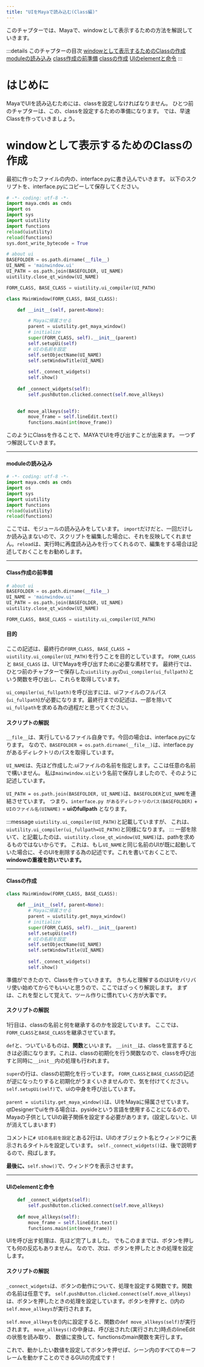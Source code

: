 ```yaml
---
title: "UIをMayaで読み込む(Class編)"
---
```


このチャプターでは、Mayaで、windowとして表示するための方法を解説していきます。

:::details このチャプターの目次
[windowとして表示するためのClassの作成](#windowとして表示するためのclassの作成)
[moduleの読み込み](#moduleの読み込み)
[class作成の前準備](#class作成の前準備)
[classの作成](#classの作成)
[UIのelementと命令](#uiのelementと命令)
:::

# はじめに
MayaでUIを読み込むためには、classを設定しなければなりません。
ひとつ前のチャプターは、この、classを設定するための準備になります。
では、早速Classを作っていきましょう。

# windowとして表示するためのClassの作成
最初に作ったファイルの内の、interface.pyに書き込んでいきます。
以下のスクリプトを、interface.pyにコピーして保存してください。

```py:interface.py
# -*- coding: utf-8 -*-
import maya.cmds as cmds
import os
import sys
import uiutility
import functions
reload(uiutility)
reload(functions)
sys.dont_write_bytecode = True

# about ui
BASEFOLDER = os.path.dirname(__file__)
UI_NAME = 'mainwindow.ui'
UI_PATH = os.path.join(BASEFOLDER, UI_NAME)
uiutility.close_qt_window(UI_NAME)

FORM_CLASS, BASE_CLASS = uiutility.ui_compiler(UI_PATH)

class MainWindow(FORM_CLASS, BASE_CLASS):

    def __init__(self, parent=None):

        # Mayaに帰属させる
        parent = uiutility.get_maya_window()
        # initialize
        super(FORM_CLASS, self).__init__(parent)
        self.setupUi(self)
        # UIの名前を設定
        self.setObjectName(UI_NAME)
        self.setWindowTitle(UI_NAME)
        
        self._connect_widgets()
        self.show()
    
    def _connect_widgets(self):
        self.pushButton.clicked.connect(self.move_allkeys)
    

    def move_allkeys(self):
        move_frame = self.lineEdit.text()
        functions.main(int(move_frame))
```

このようにClassを作ることで、MAYAでUIを呼び出すことが出来ます。
一つずつ解説していきます。

---
#### moduleの読み込み
```py
# -*- coding: utf-8 -*-
import maya.cmds as cmds
import os
import sys
import uiutility
import functions
reload(uiutility)
reload(functions)
```

ここでは、モジュールの読み込みをしています。
`import`だけだと、一回だけしか読み込まないので、スクリプトを編集した場合に、それを反映してくれません。`reload`は、実行時に再度読み込みを行ってくれるので、編集をする場合は記述しておくことをお勧めします。

---
#### Class作成の前準備
```py
# about ui
BASEFOLDER = os.path.dirname(__file__)
UI_NAME = 'mainwindow.ui'
UI_PATH = os.path.join(BASEFOLDER, UI_NAME)
uiutility.close_qt_window(UI_NAME)

FORM_CLASS, BASE_CLASS = uiutility.ui_compiler(UI_PATH)
```
#### 目的
ここの記述は、最終行の`FORM_CLASS, BASE_CLASS = uiutility.ui_compiler(UI_PATH)`を行うことを目的としています。
`FORM_CLASS` と `BASE_CLASS` は、UIでMayaを呼び出すために必要な素材です。
最終行では、ひとつ前のチャプターで保存した`uiutility.py`の`ui_compiler(ui_fullpath)`という関数を呼び出し、これらを取得しています。

`ui_compiler(ui_fullpath)`を呼び出すには、uiファイルのフルパス(`ui_fullpath`)が必要になります。最終行までの記述は、一部を除いて`ui_fullpath`を求める為の過程だと思ってください。

#### スクリプトの解説
`__file__`は、実行しているファイル自身です。今回の場合は、interface.pyになります。
なので、`BASEFOLDER = os.path.dirname(__file__)`は、interface.pyがあるディレクトリのパスを取得しています。

`UI_NAME`は、先ほど作成した.uiファイルの名前を指定します。ここは任意の名前で構いません。
私は`mainwindow.ui`という名前で保存しましたので、そのように記述しています。

`UI_PATH = os.path.join(BASEFOLDER, UI_NAME)`は、`BASEFOLDER`と`UI_NAME`を連結させています。
つまり、`interface.py があるディレクトリのパス(BASEFOLDER)` + `UIのファイル名(UINAME)` = **uiのfullpath** となります。

:::message
 `uiutility.ui_compiler(UI_PATH)`と記載していますが、
これは、`uiutility.ui_compiler(ui_fullpath=UI_PATH)`と同様になります。
:::
一部を除いて、と記載したのは、`uiutility.close_qt_window(UI_NAME)`は、pathを求めるものではないからです。
これは、もし`UI_NAME`と同じ名前のUIが既に起動していた場合に、そのUIを削除する為の記述です。これを書いておくことで、**windowの重複を防いでいます。**

---
#### Classの作成
```py
class MainWindow(FORM_CLASS, BASE_CLASS):

    def __init__(self, parent=None):
        # Mayaに帰属させる
        parent = uiutility.get_maya_window()
        # initialize
        super(FORM_CLASS, self).__init__(parent)
        self.setupUi(self)
        # UIの名前を設定
        self.setObjectName(UI_NAME)
        self.setWindowTitle(UI_NAME)
        
        self._connect_widgets()
        self.show()
```


準備ができたので、Classを作っていきます。
きちんと理解するのはUIをバリバリ使い始めてからでもいいと思うので、ここではざっくり解説します。
まずは、これを型として覚えて、ツール作りに慣れていく方が大事です。

#### スクリプトの解説
1行目は、classの名前と何を継承するのかを設定しています。
ここでは、`FORM_CLASS`と`BASE_CLASS`を継承させています。

`def`と、ついているものは、**関数**といいます。
`__init__`は、classを宣言するときは必須になります。これは、classの初期化を行う関数なので、classを呼び出すと同時に`__init__`内の処理も行われます。

`super`の行は、classの初期化を行っています。
`FORM_CLASS`と`BASE_CLASS`の記述が逆になったりすると初期化がうまくいきませんので、気を付けてください。
`self.setupUi(self)`で、uiの中身を呼び出しています。

`parent = uiutility.get_maya_window()`は、UIをMayaに帰属させています。
qtDesignerでuiを作る場合は、pysideという言語を使用することになるので、Mayaの子供としてUIの親子関係を設定する必要があります。(設定しないと、UIが消えてしまいます)

コメントに`# UIの名前を設定`とある2行は、UIのオブジェクト名とウィンドウに表示されるタイトルを設定しています。
`self._connect_widgets()`は、後で説明するので、飛ばします。

**最後に、**`self.show()`で、ウィンドウを表示させます。

---
#### UIのelementと命令
```py
    def _connect_widgets(self):
        self.pushButton.clicked.connect(self.move_allkeys)
    
    def move_allkeys(self):
        move_frame = self.lineEdit.text()
        functions.main(int(move_frame))
```

UIを呼び出す処理は、先ほど完了しました。
でもこのままでは、ボタンを押しても何の反応もありません。
なので、次は、ボタンを押したときの処理を設定します。

#### スクリプトの解説
`_connect_widgets`は、ボタンの動作について、処理を設定する関数です。関数の名前は任意です。
`self.pushButton.clicked.connect(self.move_allkeys)`は、ボタンを押したときの処理を設定しています。ボタンを押すと、()内の`self.move_allkeys`が実行されます。

`self.move_allkeys`を()内に設定すると、関数の`def move_allkeys(self)`が実行されます。
`move_allkeys()`の中身は、呼び出された(実行された)時点のlineEditの状態を読み取り、
数値に変換して、functionsのmain関数を実行します。

これで、動かしたい数値を設定してボタンを押せば、シーン内のすべてのキーフレームを動かすことのできるGUIの完成です！
